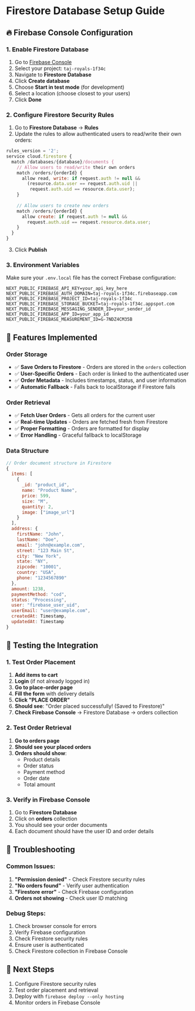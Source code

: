 # Firestore Database Setup Guide

## 🔥 Firebase Console Configuration

### 1. Enable Firestore Database
1. Go to [Firebase Console](https://console.firebase.google.com)
2. Select your project: `taj-royals-1f34c`
3. Navigate to **Firestore Database**
4. Click **Create database**
5. Choose **Start in test mode** (for development)
6. Select a location (choose closest to your users)
7. Click **Done**

### 2. Configure Firestore Security Rules
1. Go to **Firestore Database** → **Rules**
2. Update the rules to allow authenticated users to read/write their own orders:

```javascript
rules_version = '2';
service cloud.firestore {
  match /databases/{database}/documents {
    // Allow users to read/write their own orders
    match /orders/{orderId} {
      allow read, write: if request.auth != null && 
        (resource.data.user == request.auth.uid || 
         request.auth.uid == resource.data.user);
    }
    
    // Allow users to create new orders
    match /orders/{orderId} {
      allow create: if request.auth != null && 
        request.auth.uid == request.resource.data.user;
    }
  }
}
```

3. Click **Publish**

### 3. Environment Variables
Make sure your `.env.local` file has the correct Firebase configuration:

```env
NEXT_PUBLIC_FIREBASE_API_KEY=your_api_key_here
NEXT_PUBLIC_FIREBASE_AUTH_DOMAIN=taj-royals-1f34c.firebaseapp.com
NEXT_PUBLIC_FIREBASE_PROJECT_ID=taj-royals-1f34c
NEXT_PUBLIC_FIREBASE_STORAGE_BUCKET=taj-royals-1f34c.appspot.com
NEXT_PUBLIC_FIREBASE_MESSAGING_SENDER_ID=your_sender_id
NEXT_PUBLIC_FIREBASE_APP_ID=your_app_id
NEXT_PUBLIC_FIREBASE_MEASUREMENT_ID=G-7NDZ4CM35B
```

## 🚀 Features Implemented

### Order Storage
- ✅ **Save Orders to Firestore** - Orders are stored in the `orders` collection
- ✅ **User-Specific Orders** - Each order is linked to the authenticated user
- ✅ **Order Metadata** - Includes timestamps, status, and user information
- ✅ **Automatic Fallback** - Falls back to localStorage if Firestore fails

### Order Retrieval
- ✅ **Fetch User Orders** - Gets all orders for the current user
- ✅ **Real-time Updates** - Orders are fetched fresh from Firestore
- ✅ **Proper Formatting** - Orders are formatted for display
- ✅ **Error Handling** - Graceful fallback to localStorage

### Data Structure
```javascript
// Order document structure in Firestore
{
  items: [
    {
      _id: "product_id",
      name: "Product Name",
      price: 599,
      size: "M",
      quantity: 2,
      image: ["image_url"]
    }
  ],
  address: {
    firstName: "John",
    lastName: "Doe",
    email: "john@example.com",
    street: "123 Main St",
    city: "New York",
    state: "NY",
    zipcode: "10001",
    country: "USA",
    phone: "1234567890"
  },
  amount: 1238,
  paymentMethod: "cod",
  status: "Processing",
  user: "firebase_user_uid",
  userEmail: "user@example.com",
  createdAt: Timestamp,
  updatedAt: Timestamp
}
```

## 🧪 Testing the Integration

### 1. Test Order Placement
1. **Add items to cart**
2. **Login** (if not already logged in)
3. **Go to place-order page**
4. **Fill the form** with delivery details
5. **Click "PLACE ORDER"**
6. **Should see**: "Order placed successfully! (Saved to Firestore)"
7. **Check Firebase Console** → Firestore Database → orders collection

### 2. Test Order Retrieval
1. **Go to orders page**
2. **Should see your placed orders**
3. **Orders should show**:
   - Product details
   - Order status
   - Payment method
   - Order date
   - Total amount

### 3. Verify in Firebase Console
1. Go to **Firestore Database**
2. Click on **orders** collection
3. You should see your order documents
4. Each document should have the user ID and order details

## 🔧 Troubleshooting

### Common Issues:
1. **"Permission denied"** - Check Firestore security rules
2. **"No orders found"** - Verify user authentication
3. **"Firestore error"** - Check Firebase configuration
4. **Orders not showing** - Check user ID matching

### Debug Steps:
1. Check browser console for errors
2. Verify Firebase configuration
3. Check Firestore security rules
4. Ensure user is authenticated
5. Check Firestore collection in Firebase Console

## 📱 Next Steps
1. Configure Firestore security rules
2. Test order placement and retrieval
3. Deploy with `firebase deploy --only hosting`
4. Monitor orders in Firebase Console
